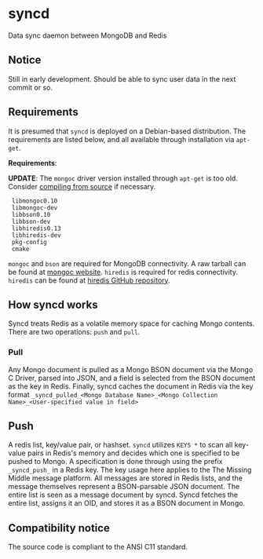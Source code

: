 # syncd
Data sync daemon between MongoDB and Redis

## Notice
Still in early development. Should be able to sync user data in the next commit or so.

## Requirements
It is presumed that `syncd` is deployed on a Debian-based distribution. The requirements are listed below, and all available through installation via `apt-get`.

**Requirements**:

**UPDATE**: The `mongoc` driver version installed through `apt-get` is too old. Consider [compiling from source](http://mongoc.org) if necessary.
```
 libmongoc0.10
 libmongoc-dev
 libbson0.10
 libbson-dev
 libhiredis0.13
 libhiredis-dev
 pkg-config
 cmake
```

`mongoc` and `bson` are required for MongoDB connectivity. A raw tarball can be found at [mongoc website](http://mongoc.org). `hiredis` is required for redis connectivity. `hiredis` can be found at [hiredis GitHub repository](https://github.com/redis/hiredis).

## How syncd works

 Syncd treats Redis as a volatile memory space for caching Mongo contents. There are two operations: `push` and `pull`.
### Pull
 Any Mongo document is pulled as a Mongo BSON document via the Mongo C Driver, parsed into JSON, and a field is selected from the BSON document as the key in Redis. Finally, syncd caches the document in Redis via the key format `_syncd_pulled_<Mongo Database Name>_<Mongo Collection Name>_<User-specified value in field>`
 
## Push
 A redis list, key/value pair, or hashset. `syncd` utilizes `KEYS *` to scan all key-value pairs in Redis's memory and decides which one is specified to be pushed to Mongo. A specification is done through using the prefix `_syncd_push_` in a Redis key. The key usage here applies to the The Missing Middle message platform. All messages are stored in Redis lists, and the message themselves represent a BSON-parsable JSON document. The entire list is seen as a message document by syncd. Syncd fetches the entire list, assigns it an OID, and stores it as a BSON document in Mongo.


## Compatibility notice
The source code is compliant to the ANSI C11 standard.
